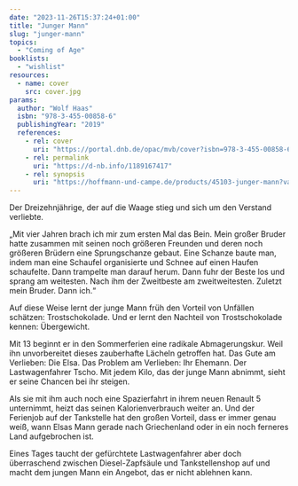 ```yaml
---
date: "2023-11-26T15:37:24+01:00"
title: "Junger Mann"
slug: "junger-mann"
topics:
  - "Coming of Age"
booklists:
  - "wishlist"
resources:
  - name: cover
    src: cover.jpg
params:
  author: "Wolf Haas"
  isbn: "978-3-455-00858-6"
  publishingYear: "2019"
  references:
    - rel: cover
      uri: "https://portal.dnb.de/opac/mvb/cover?isbn=978-3-455-00858-6"
    - rel: permalink
      uri: "https://d-nb.info/1189167417"
    - rel: synopsis
      uri: "https://hoffmann-und-campe.de/products/45103-junger-mann?variant=44570021855500"
---
```


Der Dreizehnjährige, der auf die Waage stieg und sich um den Verstand verliebte.

„Mit vier Jahren brach ich mir zum ersten Mal das Bein. Mein großer Bruder hatte 
zusammen mit seinen noch größeren Freunden und deren noch größeren Brüdern eine 
Sprungschanze gebaut. Eine Schanze baute man, indem man eine Schaufel 
organisierte und Schnee auf einen Haufen schaufelte. Dann trampelte man darauf 
herum. Dann fuhr der Beste los und sprang am weitesten. Nach ihm der Zweitbeste 
am zweitweitesten. Zuletzt mein Bruder. Dann ich.“

Auf diese Weise lernt der junge Mann früh den Vorteil von Unfällen schätzen:
Trostschokolade. Und er lernt den Nachteil von Trostschokolade kennen: 
Übergewicht.

Mit 13 beginnt er in den Sommerferien eine radikale Abmagerungskur. Weil ihn 
unvorbereitet dieses zauberhafte Lächeln getroffen hat. Das Gute am Verlieben: 
Die Elsa. Das Problem am Verlieben: Ihr Ehemann. Der Lastwagenfahrer Tscho. 
Mit jedem Kilo, das der junge Mann abnimmt, sieht er seine Chancen bei ihr 
steigen.

Als sie mit ihm auch noch eine Spazierfahrt in ihrem neuen Renault 5 unternimmt, 
heizt das seinen Kalorienverbrauch weiter an. Und der Ferienjob auf der 
Tankstelle hat den großen Vorteil, dass er immer genau weiß, wann Elsas Mann 
gerade nach Griechenland oder in ein noch ferneres Land aufgebrochen ist.

Eines Tages taucht der gefürchtete Lastwagenfahrer aber doch überraschend 
zwischen Diesel-Zapfsäule und Tankstellenshop auf und macht dem jungen Mann ein 
Angebot, das er nicht ablehnen kann. 